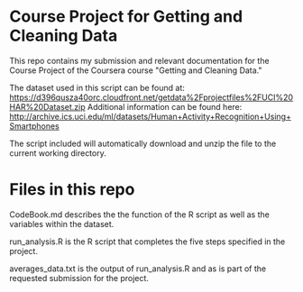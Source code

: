 # Course Project for Getting and Cleaning Data

This repo contains my submission and relevant documentation for the Course Project of the Coursera course "Getting and Cleaning Data."

The dataset used in this script can be found at: https://d396qusza40orc.cloudfront.net/getdata%2Fprojectfiles%2FUCI%20HAR%20Dataset.zip 
Additional information can be found here: http://archive.ics.uci.edu/ml/datasets/Human+Activity+Recognition+Using+Smartphones 

The script included will automatically download and unzip the file to the current working directory.

# Files in this repo

CodeBook.md describes the the function of the R script as well as the variables within the dataset.

run_analysis.R is the R script that completes the five steps specified in the project.

averages_data.txt is the output of run_analysis.R and as is part of the requested submission for the project.